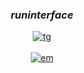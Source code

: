 <div align="center">

### *runinterface*
[![tg](https://img.shields.io/badge/tlgrm-runinterface-red)](https://t.me/runinterface)
<br><br>
[![em](https://img.shields.io/badge/email-runinterface@gmail.com-blue)](mailto:runinterface@gmail.com)

</div>

